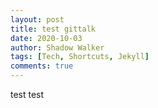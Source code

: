 ```yaml
---
layout: post
title: test gittalk
date: 2020-10-03
author: Shadow Walker
tags: [Tech, Shortcuts, Jekyll]
comments: true
---
```


test test
